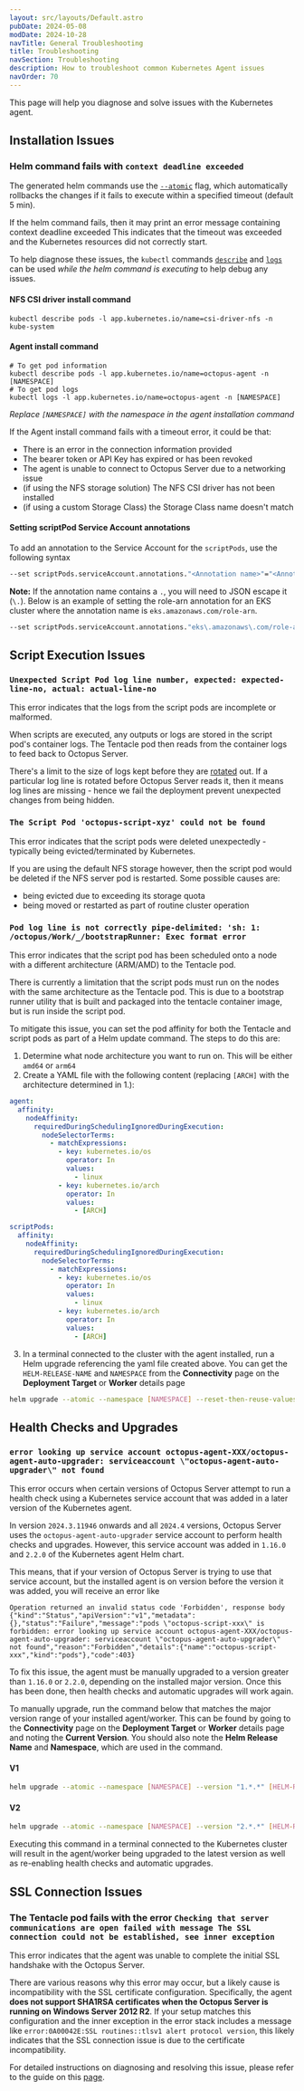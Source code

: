 ```yaml
---
layout: src/layouts/Default.astro
pubDate: 2024-05-08
modDate: 2024-10-28
navTitle: General Troubleshooting
title: Troubleshooting
navSection: Troubleshooting
description: How to troubleshoot common Kubernetes Agent issues
navOrder: 70
---
```


This page will help you diagnose and solve issues with the Kubernetes agent.

## Installation Issues

### Helm command fails with `context deadline exceeded`

The generated helm commands use the [`--atomic`](https://helm.sh/docs/helm/helm_upgrade/#options) flag, which automatically rollbacks the changes if it fails to execute within a specified timeout (default 5 min).

If the helm command fails, then it may print an error message containing context deadline exceeded
This indicates that the timeout was exceeded and the Kubernetes resources did not correctly start.

To help diagnose these issues, the `kubectl` commands [`describe`](https://kubernetes.io/docs/reference/kubectl/generated/kubectl_describe/) and [`logs`](https://kubernetes.io/docs/reference/kubectl/generated/kubectl_logs/) can be used _while the helm command is executing_ to help debug any issues.

#### NFS CSI driver install command

```
kubectl describe pods -l app.kubernetes.io/name=csi-driver-nfs -n kube-system
```

#### Agent install command

```
# To get pod information
kubectl describe pods -l app.kubernetes.io/name=octopus-agent -n [NAMESPACE]
# To get pod logs
kubectl logs -l app.kubernetes.io/name=octopus-agent -n [NAMESPACE]
```
_Replace `[NAMESPACE]` with the namespace in the agent installation command_

If the Agent install command fails with a timeout error, it could be that:

- There is an error in the connection information provided
- The bearer token or API Key has expired or has been revoked
- The agent is unable to connect to Octopus Server due to a networking issue
- (if using the NFS storage solution) The NFS CSI driver has not been installed
- (if using a custom Storage Class) the Storage Class name doesn't match

#### Setting scriptPod Service Account annotations
To add an annotation to the Service Account for the `scriptPods`, use the following syntax

```bash
--set scriptPods.serviceAccount.annotations."<Annotation name>"="<Annotation>"
```

**Note:**  If the annotation name contains a `.`, you will need to JSON escape it (`\.`).  Below is an example of setting the role-arn annotation for an EKS cluster where the annotation name is `eks.amazonaws.com/role-arn`.

```bash
--set scriptPods.serviceAccount.annotations."eks\.amazonaws\.com/role-arn"="arn:aws:iam::<account-id>:role/<iam-role-name>"
```

## Script Execution Issues

### `Unexpected Script Pod log line number, expected: expected-line-no, actual: actual-line-no` 

This error indicates that the logs from the script pods are incomplete or malformed. 

When scripts are executed, any outputs or logs are stored in the script pod's container logs. The Tentacle pod then reads from the container logs to feed back to Octopus Server.

There's a limit to the size of logs kept before they are [rotated](https://kubernetes.io/docs/concepts/cluster-administration/logging/#log-rotation) out. If a particular log line is rotated before Octopus Server reads it, then it means log lines are missing - hence we fail the deployment prevent unexpected changes from being hidden.

### `The Script Pod 'octopus-script-xyz' could not be found`

This error indicates that the script pods were deleted unexpectedly - typically being evicted/terminated by Kubernetes.

If you are using the default NFS storage however, then the script pod would be deleted if the NFS server pod is restarted. Some possible causes are:

- being evicted due to exceeding its storage quota
- being moved or restarted as part of routine cluster operation

### `Pod log line is not correctly pipe-delimited: 'sh: 1: /octopus/Work/_/bootstrapRunner: Exec format error`

This error indicates that the script pod has been scheduled onto a node with a different architecture (ARM/AMD) to the Tentacle pod.

There is currently a limitation that the script pods must run on the nodes with the same architecture as the Tentacle pod. This is due to a bootstrap runner utility that is built and packaged into the tentacle container image, but is run inside the script pod.

To mitigate this issue, you can set the pod affinity for both the Tentacle and script pods as part of a Helm update command.
The steps to do this are:

1. Determine what node architecture you want to run on. This will be either `amd64` or `arm64`
2. Create a YAML file with the following content (replacing `[ARCH]` with the architecture determined in 1.):

```yaml
agent:
  affinity:
    nodeAffinity:
      requiredDuringSchedulingIgnoredDuringExecution:
        nodeSelectorTerms:
          - matchExpressions:
            - key: kubernetes.io/os
              operator: In
              values:
                - linux
            - key: kubernetes.io/arch
              operator: In
              values:
                - [ARCH]

scriptPods:
  affinity: 
    nodeAffinity:
      requiredDuringSchedulingIgnoredDuringExecution:
        nodeSelectorTerms:
          - matchExpressions:
            - key: kubernetes.io/os
              operator: In
              values:
                - linux
            - key: kubernetes.io/arch
              operator: In
              values:
                - [ARCH]
```

3. In a terminal connected to the cluster with the agent installed, run a Helm upgrade referencing the yaml file created above. You can get the `HELM-RELEASE-NAME` and `NAMESPACE` from the **Connectivity** page on the **Deployment Target** or **Worker** details page

```bash
helm upgrade --atomic --namespace [NAMESPACE] --reset-then-reuse-values -f [YAML-FILENAME] [HELM-RELEASE-NAME] oci://registry-1.docker.io/octopusdeploy/kubernetes-agent
```

## Health Checks and Upgrades

### `error looking up service account octopus-agent-XXX/octopus-agent-auto-upgrader: serviceaccount \"octopus-agent-auto-upgrader\" not found`

This error occurs when certain versions of Octopus Server attempt to run a health check using a Kubernetes service account that was added in a later version of the Kubernetes agent.

In version `2024.3.11946` onwards and all `2024.4` versions, Octopus Server uses the `octopus-agent-auto-upgrader` service account to perform health checks and upgrades. However, this service account was added in `1.16.0` and `2.2.0` of the Kubernetes agent Helm chart.

This means, that if your version of Octopus Server is trying to use that service account, but the installed agent is on version before the version it was added, you will receive an error like

```
Operation returned an invalid status code 'Forbidden', response body {"kind":"Status","apiVersion":"v1","metadata":{},"status":"Failure","message":"pods \"octopus-script-xxx\" is forbidden: error looking up service account octopus-agent-XXX/octopus-agent-auto-upgrader: serviceaccount \"octopus-agent-auto-upgrader\" not found","reason":"Forbidden","details":{"name":"octopus-script-xxx","kind":"pods"},"code":403}
```

To fix this issue, the agent must be manually upgraded to a version greater than `1.16.0` or `2.2.0`, depending on the installed major version. Once this has been done, then health checks and automatic upgrades will work again.

To manually upgrade, run the command below that matches the major version range of your installed agent/worker. This can be found by going to the **Connectivity** page on the **Deployment Target** or **Worker** details page and noting the **Current Version**. You should also note the **Helm Release Name** and **Namespace**, which are used in the command.

#### V1

```bash
helm upgrade --atomic --namespace [NAMESPACE] --version "1.*.*" [HELM-RELEASE-NAME] oci://registry-1.docker.io/octopusdeploy/kubernetes-agent
```

#### V2

```bash
helm upgrade --atomic --namespace [NAMESPACE] --version "2.*.*" [HELM-RELEASE-NAME] oci://registry-1.docker.io/octopusdeploy/kubernetes-agent
```

Executing this command in a terminal connected to the Kubernetes cluster will result in the agent/worker being upgraded to the latest version as well as re-enabling health checks and automatic upgrades.

## SSL Connection Issues

### The Tentacle pod fails with the error `Checking that server communications are open failed with message The SSL connection could not be established, see inner exception`

This error indicates that the agent was unable to complete the initial SSL handshake with the Octopus Server.

There are various reasons why this error may occur, but a likely cause is incompatibility with the SSL certificate configuration. Specifically, the agent **does not support SHA1RSA certificates when the Octopus Server is running on Windows Server 2012 R2**. If your setup matches this configuration and the inner exception in the error stack includes a message like `error:0A00042E:SSL routines::tlsv1 alert protocol version`, this likely indicates that the SSL connection issue is due to the certificate incompatibility. 

For detailed instructions on diagnosing and resolving this issue, please refer to the guide on this [page](troubleshooting/sha1-certificate-incompatibility).